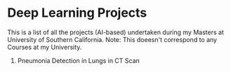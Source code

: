 # Deep Learning Projects
This is a list of all the projects (AI-based) undertaken during my Masters at University of Southern California. Note: This doeesn't correspond to any Courses at my University.
1. Pneumonia Detection in Lungs in CT Scan
